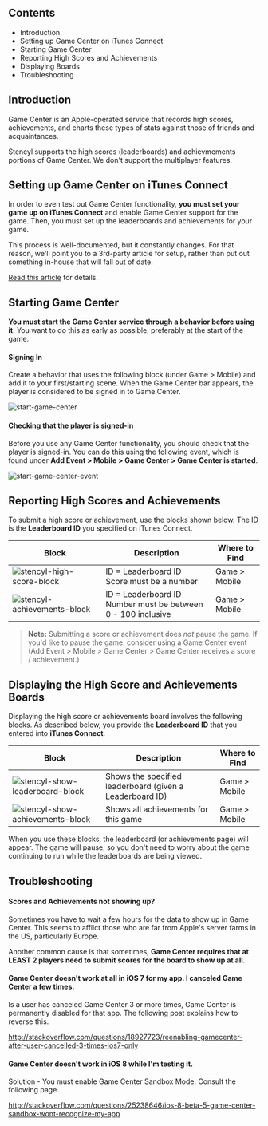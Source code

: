 ## Contents

* Introduction
* Setting up Game Center on iTunes Connect
* Starting Game Center
* Reporting High Scores and Achievements
* Displaying Boards
* Troubleshooting
 

## Introduction

Game Center is an Apple-operated service that records high scores, achievements, and charts these types of stats against those of friends and acquaintances.

Stencyl supports the high scores (leaderboards) and achievmements portions of Game Center. We don't support the multiplayer features.


## Setting up Game Center on iTunes Connect

In order to even test out Game Center functionality, **you must set your game up on iTunes Connect** and enable Game Center support for the game. Then, you must set up the leaderboards and achievements for your game.

This process is well-documented, but it constantly changes. For that reason, we'll point you to a 3rd-party article for setup, rather than put out something in-house that will fall out of date.

[Read this article](http://code.tutsplus.com/tutorials/ios-sdk-game-center-achievements-and-leaderboards-part-1--mobile-5701) for details.
 

## Starting Game Center

**You must start the Game Center service through a behavior before using it**. You want to do this as early as possible, preferably at the start of the game.

#### Signing In

Create a behavior that uses the following block (under Game > Mobile) and add it to your first/starting scene. When the Game Center bar appears, the player is considered to be signed in to Game Center.

![start-game-center](http://static.stencyl.com/pedia2/ch11/start-gamecenter.png)

#### Checking that the player is signed-in

Before you use any Game Center functionality, you should check that the player is signed-in. You can do this using the following event, which is found under **Add Event > Mobile > Game Center > Game Center is started**. 

![start-game-center-event](http://static.stencyl.com/pedia2/ch11/gamecenter-started.png)


## Reporting High Scores and Achievements

To submit a high score or achievement, use the blocks shown below. The ID is the **Leaderboard ID** you specified on iTunes Connect.

Block | Description | Where to Find
--- | --- | ---
![stencyl-high-score-block](http://static.stencyl.com/pedia2/ch11/submit-score.png) | ID = Leaderboard ID<br/>Score must be a number | Game > Mobile
![stencyl-achievements-block](http://static.stencyl.com/pedia2/ch11/report-achievement.png)  | ID = Leaderboard ID<br/>Number must be between 0 - 100 inclusive | Game > Mobile

> **Note:** Submitting a score or achievement does *not* pause the game. If you'd like to pause the game, consider using a Game Center event (Add Event > Mobile > Game Center > Game Center receives a score / achievement.)
 

## Displaying the High Score and Achievements Boards

Displaying the high score or achievements board involves the following blocks. As described below, you provide the **Leaderboard ID** that you entered into **iTunes Connect**.

Block | Description | Where to Find
--- | --- | ---
![stencyl-show-leaderboard-block](http://static.stencyl.com/pedia2/ch11/show-leaderboard.png) | Shows the specified leaderboard (given a Leaderboard ID) | Game > Mobile
![stencyl-show-achievements-block](http://static.stencyl.com/pedia2/ch11/show-achievements.png)  | Shows all achievements for this game | Game > Mobile

When you use these blocks, the leaderboard (or achievements page) will appear. The game will pause, so you don't need to worry about the game continuing to run while the leaderboards are being viewed.
 

## Troubleshooting

#### Scores and Achievements not showing up?
Sometimes you have to wait a few hours for the data to show up in Game Center. This seems to afflict those who are far from Apple's server farms in the US, particularly Europe.

Another common cause is that sometimes, **Game Center requires that at LEAST 2 players need to submit scores for the board to show up at all**.

#### Game Center doesn't work at all in iOS 7 for my app. I canceled Game Center a few times.
Is a user has canceled Game Center 3 or more times, Game Center is permanently disabled for that app. The following post explains how to reverse this. 

http://stackoverflow.com/questions/18927723/reenabling-gamecenter-after-user-cancelled-3-times-ios7-only

 
#### Game Center doesn't work in iOS 8 while I'm testing it.
Solution - You must enable Game Center Sandbox Mode. Consult the following page.

http://stackoverflow.com/questions/25238646/ios-8-beta-5-game-center-sandbox-wont-recognize-my-app
